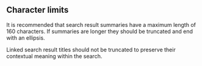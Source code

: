 ## Character limits
It is recommended that search result summaries have a maximum length of 160 characters. If summaries are longer they should be truncated and end with an ellipsis.

Linked search result titles should not be truncated to preserve their contextual meaning within the search.